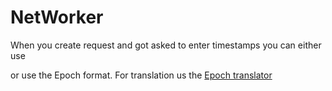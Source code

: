 # NetWorker
When you create request and got asked to enter timestamps you can either use   

or use the Epoch format. For translation us the [Epoch translator](https://www.epochconverter.com/)
